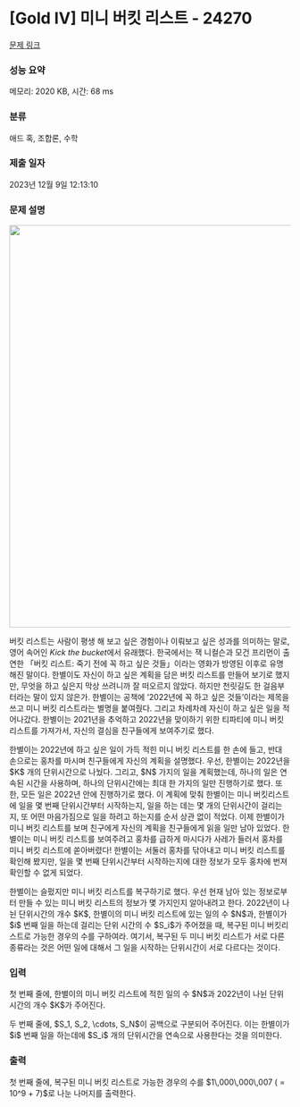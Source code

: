 # [Gold IV] 미니 버킷 리스트 - 24270 

[문제 링크](https://www.acmicpc.net/problem/24270) 

### 성능 요약

메모리: 2020 KB, 시간: 68 ms

### 분류

애드 혹, 조합론, 수학

### 제출 일자

2023년 12월 9일 12:13:10

### 문제 설명

<p style="text-align: center;"><img alt="" src="" style="width: 720px; max-width: 100%;"></p>

<p>버킷 리스트는 사람이 평생 해 보고 싶은 경험이나 이뤄보고 싶은 성과를 의미하는 말로, 영어 속어인 <em>Kick the bucket</em>에서 유래했다. 한국에서는 잭 니컬슨과 모건 프리먼이 출연한 「버킷 리스트: 죽기 전에 꼭 하고 싶은 것들」이라는 영화가 방영된 이후로 유명해진 말이다. 한별이도 자신이 하고 싶은 계획을 담은 버킷 리스트를 만들어 보기로 했지만, 무엇을 하고 싶은지 막상 쓰려니까 잘 떠오르지 않았다. 하지만 천릿길도 한 걸음부터라는 말이 있지 않은가. 한별이는 공책에 ‘2022년에 꼭 하고 싶은 것들’이라는 제목을 쓰고 미니 버킷 리스트라는 별명을 붙여줬다. 그리고 차례차례 자신이 하고 싶은 일을 적어나갔다. 한별이는 2021년을 추억하고 2022년을 맞이하기 위한 티파티에 미니 버킷 리스트를 가져가서, 자신의 결심을 친구들에게 보여주기로 했다.</p>

<p>한별이는 2022년에 하고 싶은 일이 가득 적힌 미니 버킷 리스트를 한 손에 들고, 반대 손으로는 홍차를 마시며 친구들에게 자신의 계획을 설명했다. 우선, 한별이는 2022년을 $K$ 개의 단위시간으로 나눴다. 그리고, $N$ 가지의 일을 계획했는데, 하나의 일은 연속된 시간을 사용하며, 하나의 단위시간에는 최대 한 가지의 일만 진행하기로 했다. 또한, 모든 일은 2022년 안에 진행하기로 했다. 이 계획에 맞춰 한별이는 미니 버킷리스트에 일을 몇 번째 단위시간부터 시작하는지, 일을 하는 데는 몇 개의 단위시간이 걸리는지, 또 어떤 마음가짐으로 일을 하려고 하는지를 순서 상관 없이 적었다. 이제 한별이가 미니 버킷 리스트를 보며 친구에게 자신의 계획을 친구들에게 읽을 일만 남아 있었다. 한별이는 미니 버킷 리스트를 보여주려고 홍차를 급하게 마시다가 사레가 들러서 홍차를 미니 버킷 리스트에 쏟아버렸다! 한별이는 서둘러 홍차를 닦아내고 미니 버킷 리스트를 확인해 봤지만, 일을 몇 번째 단위시간부터 시작하는지에 대한 정보가 모두 홍차에 번져 확인할 수 없게 되었다.</p>

<p>한별이는 슬펐지만 미니 버킷 리스트를 복구하기로 했다. 우선 현재 남아 있는 정보로부터 만들 수 있는 미니 버킷 리스트의 정보가 몇 가지인지 알아내려고 한다. 2022년이 나뉜 단위시간의 개수 $K$, 한별이의 미니 버킷 리스트에 있는 일의 수 $N$과, 한별이가 $i$ 번째 일을 하는데 걸리는 단위 시간의 수 $S_i$가 주어졌을 때, 복구된 미니 버킷리스트로 가능한 경우의 수를 구하여라. 여기서, 복구된 두 미니 버킷 리스트가 서로 다른 종류라는 것은 어떤 일에 대해서 그 일을 시작하는 단위시간이 서로 다르다는 것이다.</p>

### 입력 

 <p>첫 번째 줄에, 한별이의 미니 버킷 리스트에 적힌 일의 수 $N$과 2022년이 나뉜 단위시간의 개수 $K$가 주어진다.</p>

<p>두 번째 줄에, $S_1, S_2, \cdots, S_N$이 공백으로 구분되어 주어진다. 이는 한별이가 $i$ 번째 일을 하는데에 $S_i$ 개의 단위시간을 연속으로 사용한다는 것을 의미한다.</p>

### 출력 

 <p>첫 번째 줄에, 복구된 미니 버킷 리스트로 가능한 경우의 수를 $1\,000\,000\,007 ( = 10^9 + 7)$로 나눈 나머지를 출력한다.</p>

